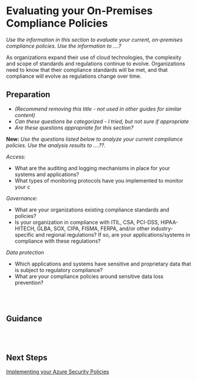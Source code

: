 
# Evaluating your On-Premises Compliance Policies

*Use the information in this section to evaluate your current, on-premises compliance policies. Use the information to ....?*

As organizations expand their use of cloud technologies, the complexity and scope of standards and regulations continue to evolve. Organizations need to know that their compliance standards will be met, and that compliance will evolve as regulations change over time. 
<br />

## Preparation 
- *(Recommend removing this title - not used in other guides for similar content)*
- *Can these questions be categorized - I tried, but not sure if appropriate*
- *Are these questions appropriate for this section?*

**New:** *Use the questions listed below to analyze your current compliance policies. Use the analysis results to ....??.*

*Access:*
- What are the auditing and logging mechanisms in place for your systems and applications? 
- What types of monitoring protocols have you implemented to monitor your c 

*Governance:*
- What are your organizations existing compliance standards and policies? 
- Is your organization in compliance with ITIL, CSA, PCI-DSS, HIPAA-HITECH, GLBA, SOX, CIPA, FISMA, FERPA, and/or other industry-specific and regional regulations? If so, are your applications/systems in compliance with these regulations? 

*Data protection*
- Which applications and systems have sensitive and proprietary data that is subject to regulatory compliance? 
- What are your compliance policies around sensitive data loss prevention? 
<br />
<br />


## Guidance 
<br />
<br />

## Next Steps
[Implementing your Azure Security Policies](https://github.com/nmcgregor/Azure-Security/blob/master/2.0-Implementing-your-Azure-Security-Policies.md)
